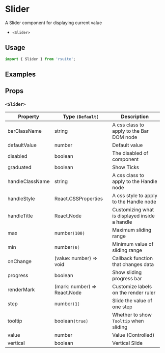 # Slider

A Slider component for displaying current value

* `<Slider>`

## Usage

```js
import { Slider } from 'rsuite';
```

## Examples

<!--{demo}-->

## Props

### `<Slider>`

| Property        | Type `(Default)`             | Description                                   |
| --------------- | ---------------------------- | --------------------------------------------- |
| barClassName    | string                       | A css class to apply to the Bar DOM node      |
| defaultValue    | number                       | Default value                                 |
| disabled        | boolean                      | The disabled of component                     |
| graduated       | boolean                      | Show Ticks                                    |
| handleClassName | string                       | A css class to apply to the Handle node       |
| handleStyle     | React.CSSProperties          | A css style to apply to the Handle node       |
| handleTitle     | React.Node                   | Customizing what is displayed inside a handle |
| max             | number`(100)`                | Maximum sliding range                         |
| min             | number`(0)`                  | Minimum value of sliding range                |
| onChange        | (value: number) => void      | Callback function that changes data           |
| progress        | boolean                      | Show sliding progress bar                     |
| renderMark      | (mark: number) => React.Node | Customize labels on the render ruler          |
| step            | number`(1)`                  | Slide the value of one step                   |
| tooltip         | boolean`(true)`              | Whether to show `Tooltip` when sliding        |
| value           | number                       | Value (Controlled)                            |
| vertical        | boolean                      | Vertical Slide                                |
